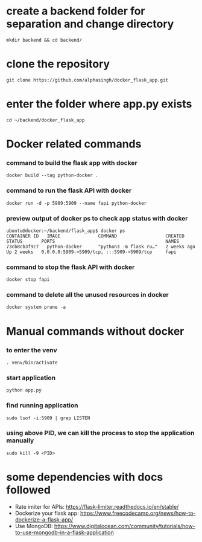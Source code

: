 # create a backend folder for separation and change directory
```
mkdir backend && cd backend/
```

# clone the repository
```
git clone https://github.com/alphasingh/docker_flask_app.git
```

# enter the folder where app.py exists
```
cd ~/backend/docker_flask_app
```

# Docker related commands
### command to build the flask app with docker
```
docker build --tag python-docker .
```
### command to run the flask API with docker
```
docker run -d -p 5909:5909 --name fapi python-docker
```
### preview output of docker ps to check app status with docker
```
ubuntu@docker:~/backend/flask_app$ docker ps
CONTAINER ID   IMAGE              COMMAND                  CREATED        STATUS       PORTS                                         NAMES
73cb8cb3f9c7   python-docker      "python3 -m flask ru…"   2 weeks ago    Up 2 weeks   0.0.0.0:5909->5909/tcp, :::5909->5909/tcp     fapi
```
### command to stop the flask API with docker
```
docker stop fapi
```
### command to delete all the unused resources in docker
```
docker system prune -a
```

# Manual commands without docker
### to enter the venv
```
. venv/bin/activate
```
### start application
```
python app.py
```
### find running application
```
sudo lsof -i:5909 | grep LISTEN
```
### using above PID, we can kill the process to stop the application manually
```
sudo kill -9 <PID>
```

# some dependencies with docs followed
- Rate imiter for APIs: https://flask-limiter.readthedocs.io/en/stable/
- Dockerize your flask app: https://www.freecodecamp.org/news/how-to-dockerize-a-flask-app/ 
- Use MongoDB: https://www.digitalocean.com/community/tutorials/how-to-use-mongodb-in-a-flask-application
